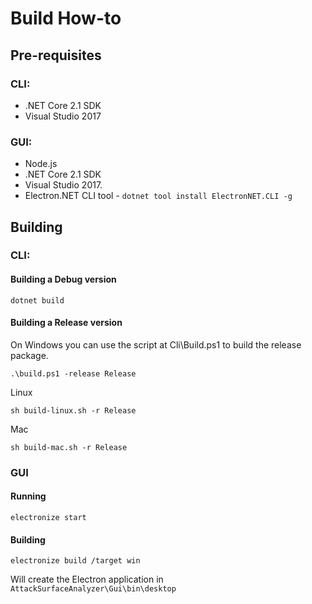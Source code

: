 # Build How-to

## Pre-requisites

### CLI:
- .NET Core 2.1 SDK
- Visual Studio 2017

### GUI: 
- Node.js 
- .NET Core 2.1 SDK
- Visual Studio 2017. 
- Electron.NET CLI tool - ```dotnet tool install ElectronNET.CLI -g```

## Building

### CLI:

#### Building a Debug version

```
dotnet build
```

#### Building a Release version
On Windows you can use the script at Cli\Build.ps1 to build the release package.
```
.\build.ps1 -release Release
```

Linux
```
sh build-linux.sh -r Release
```

Mac
```
sh build-mac.sh -r Release
```

### GUI

#### Running
```
electronize start
```

#### Building

```
electronize build /target win
```
Will create the Electron application in ```AttackSurfaceAnalyzer\Gui\bin\desktop```
